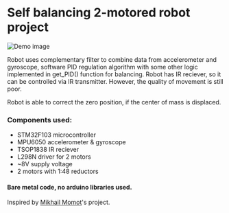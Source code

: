 # Self balancing 2-motored robot project

![Demo image](https://pp.userapi.com/c849036/v849036018/64b5d/rldk3gHqxjk.jpg)

Robot uses complementary filter to combine data from accelerometer
and gyroscope, software PID regulation algorithm with some other 
logic implemented in get_PID() function for balancing.
Robot has IR reciever, so it can be controlled via IR transmitter.
However, the quality of movement is still poor.

Robot is able to correct the zero position, if the center of mass is displaced.

### Components used: 
* STM32F103 microcontroller
* MPU6050 accelerometer & gyroscope
* TSOP1838 IR reciever
* L298N driver for 2 motors
* ~8V supply voltage
* 2 motors with 1:48 reductors

#### Bare metal code, **no arduino libraries used**.

Inspired by [Mikhail Momot](https://www.youtube.com/watch?v=3N-8OLf_ofs)'s project.
